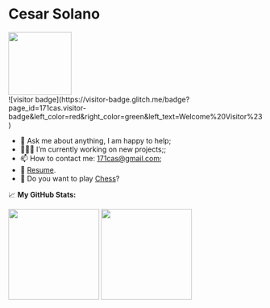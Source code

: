 # Cesar Solano
<img src='https://c.tenor.com/z2xEZh-yijcAAAAC/welcome-bilbo.gif' height=125/>
<br/>
![visitor badge](https://visitor-badge.glitch.me/badge?page_id=171cas.visitor-badge&left_color=red&right_color=green&left_text=Welcome%20Visitor%23)


- 💬 Ask me about anything, I am happy to help;
- 👨🏻‍💻 I’m currently working on new projects;;
- 📫 How to contact me: 171cas@gmail.com;
- 📝 [Resume](https://www.linkedin.com/in/cesar-solano-320211230/).
- :white_square_button: Do you want to play [Chess](https://lichess.org/@/casp17)?


📈 **My GitHub Stats:**
<p>
<img height="180em" src="https://github-readme-stats.vercel.app/api?username=171cas&show_icons=true&hide_border=true&&count_private=true&include_all_commits=true" />
  <img height="180em" src="https://github-readme-stats.vercel.app/api/top-langs/?username=171cas&exclude_repo=KNN-Image-Classification&show_icons=true&hide_border=true&layout=compact&langs_count=8"/>
</p>

